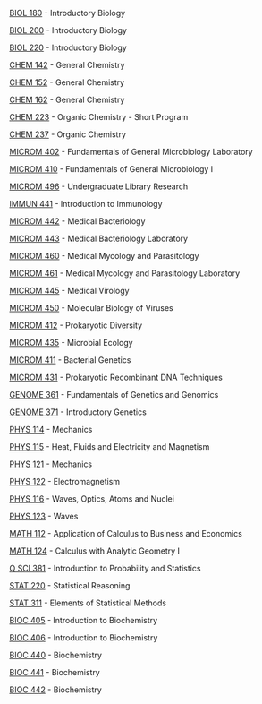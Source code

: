 [BIOL 180](<https://myplan.uw.edu/course/#/courses/BIOL 180>) - Introductory Biology

[BIOL 200](<https://myplan.uw.edu/course/#/courses/BIOL 200>) - Introductory Biology

[BIOL 220](<https://myplan.uw.edu/course/#/courses/BIOL 220>) - Introductory Biology

[CHEM 142](<https://myplan.uw.edu/course/#/courses/CHEM 142>) - General Chemistry

[CHEM 152](<https://myplan.uw.edu/course/#/courses/CHEM 152>) - General Chemistry

[CHEM 162](<https://myplan.uw.edu/course/#/courses/CHEM 162>) - General Chemistry

[CHEM 223](<https://myplan.uw.edu/course/#/courses/CHEM 223>) - Organic Chemistry - Short Program

[CHEM 237](<https://myplan.uw.edu/course/#/courses/CHEM 237>) - Organic Chemistry

[MICROM 402](<https://myplan.uw.edu/course/#/courses/MICROM 402>) - Fundamentals of General Microbiology Laboratory

[MICROM 410](<https://myplan.uw.edu/course/#/courses/MICROM 410>) - Fundamentals of General Microbiology I

[MICROM 496](<https://myplan.uw.edu/course/#/courses/MICROM 496>) - Undergraduate Library Research

[IMMUN 441](<https://myplan.uw.edu/course/#/courses/IMMUN 441>) - Introduction to Immunology

[MICROM 442](<https://myplan.uw.edu/course/#/courses/MICROM 442>) - Medical Bacteriology

[MICROM 443](<https://myplan.uw.edu/course/#/courses/MICROM 443>) - Medical Bacteriology Laboratory

[MICROM 460](<https://myplan.uw.edu/course/#/courses/MICROM 460>) - Medical Mycology and Parasitology

[MICROM 461](<https://myplan.uw.edu/course/#/courses/MICROM 461>) - Medical Mycology and Parasitology Laboratory

[MICROM 445](<https://myplan.uw.edu/course/#/courses/MICROM 445>) - Medical Virology

[MICROM 450](<https://myplan.uw.edu/course/#/courses/MICROM 450>) - Molecular Biology of Viruses

[MICROM 412](<https://myplan.uw.edu/course/#/courses/MICROM 412>) - Prokaryotic Diversity

[MICROM 435](<https://myplan.uw.edu/course/#/courses/MICROM 435>) - Microbial Ecology

[MICROM 411](<https://myplan.uw.edu/course/#/courses/MICROM 411>) - Bacterial Genetics

[MICROM 431](<https://myplan.uw.edu/course/#/courses/MICROM 431>) - Prokaryotic Recombinant DNA Techniques

[GENOME 361](<https://myplan.uw.edu/course/#/courses/GENOME 361>) - Fundamentals of Genetics and Genomics

[GENOME 371](<https://myplan.uw.edu/course/#/courses/GENOME 371>) - Introductory Genetics

[PHYS 114](<https://myplan.uw.edu/course/#/courses/PHYS 114>) - Mechanics

[PHYS 115](<https://myplan.uw.edu/course/#/courses/PHYS 115>) - Heat, Fluids and Electricity and Magnetism

[PHYS 121](<https://myplan.uw.edu/course/#/courses/PHYS 121>) - Mechanics

[PHYS 122](<https://myplan.uw.edu/course/#/courses/PHYS 122>) - Electromagnetism

[PHYS 116](<https://myplan.uw.edu/course/#/courses/PHYS 116>) - Waves, Optics, Atoms and Nuclei

[PHYS 123](<https://myplan.uw.edu/course/#/courses/PHYS 123>) - Waves

[MATH 112](<https://myplan.uw.edu/course/#/courses/MATH 112>) - Application of Calculus to Business and Economics

[MATH 124](<https://myplan.uw.edu/course/#/courses/MATH 124>) - Calculus with Analytic Geometry I

[Q SCI 381](<https://myplan.uw.edu/course/#/courses/Q SCI 381>) - Introduction to Probability and Statistics

[STAT 220](<https://myplan.uw.edu/course/#/courses/STAT 220>) - Statistical Reasoning

[STAT 311](<https://myplan.uw.edu/course/#/courses/STAT 311>) - Elements of Statistical Methods

[BIOC 405](<https://myplan.uw.edu/course/#/courses/BIOC 405>) - Introduction to Biochemistry

[BIOC 406](<https://myplan.uw.edu/course/#/courses/BIOC 406>) - Introduction to Biochemistry

[BIOC 440](<https://myplan.uw.edu/course/#/courses/BIOC 440>) - Biochemistry

[BIOC 441](<https://myplan.uw.edu/course/#/courses/BIOC 441>) - Biochemistry

[BIOC 442](<https://myplan.uw.edu/course/#/courses/BIOC 442>) - Biochemistry

